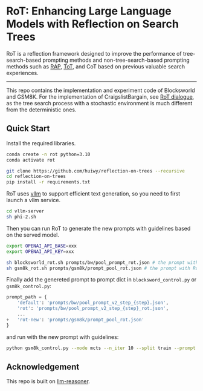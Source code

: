 # RoT: Enhancing Large Language Models with Reflection on Search Trees

RoT is a reflection framework designed to improve the performance of tree-search-based prompting methods and non-tree-search-based prompting methods such as [RAP](https://arxiv.org/abs/2305.14992), [ToT](https://arxiv.org/abs/2305.10601), and CoT based on previous valuable search experiences.

---
This repo contains the implementation and experiment code of Blocksworld and GSM8K. For the implementation of CraigslistBargain, see [RoT dialogue](rot-bargain), as the tree search process with a stochastic environment is much different from the deterministic ones.

## Quick Start
Install the required libraries.
```bash
conda create -n rot python=3.10
conda activate rot

git clone https://github.com/huiwy/reflection-on-trees --recursive
cd reflection-on-trees
pip install -r requirements.txt
```

RoT uses [vllm](https://github.com/vllm-project/vllm) to support efficient text generation, so you need to first launch a vllm service.
```bash
cd vllm-server
sh phi-2.sh
```

Then you can run RoT to generate the new prompts with guidelines based on the served model.
```bash
export OPENAI_API_BASE=xxx
export OPENAI_API_KEY=xxx

sh blocksworld_rot.sh prompts/bw/pool_prompt_rot.json # the prompt with RoT are generated at prompts/bw/pool_prompt_rot.json
sh gsm8k_rot.sh prompts/gsm8k/prompt_pool_rot.json # the prompt with RoT are generated at prompts/gsm8k/prompt_pool_rot.json
```

Finally add the genereted prompt to prompt dict in `blocksword_control.py` or `gsm8k_control.py`:
```python
prompt_path = {
    'default': 'prompts/bw/pool_prompt_v2_step_{step}.json',
    'rot': 'prompts/bw/pool_prompt_v2_step_{step}_rot.json',
    ...
+   'rot-new': 'prompts/gsm8k/prompt_pool_rot.json'
}
```

and run with the new prompt with guidelines:

```bash
python gsm8k_control.py --mode mcts --n_iter 10 --split train --prompt rot-new
```

## Acknowledgement 
This repo is built on [llm-reasoner](https://github.com/Ber666/llm-reasoners).